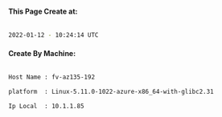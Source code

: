 
   
#### This Page Create at:

```bash

2022-01-12 - 10:24:14 UTC

```

#### Create By Machine:

```bash

Host Name : fv-az135-192

platform  : Linux-5.11.0-1022-azure-x86_64-with-glibc2.31

Ip Local  : 10.1.1.85

```


